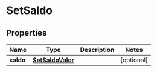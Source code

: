 
# SetSaldo

## Properties
Name | Type | Description | Notes
------------ | ------------- | ------------- | -------------
**saldo** | [**SetSaldoValor**](SetSaldoValor.md) |  |  [optional]



